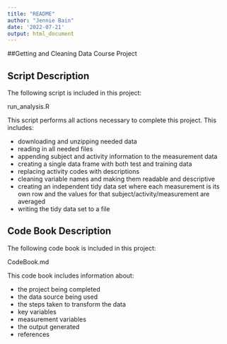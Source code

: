 ```yaml
---
title: "README"
author: "Jennie Bain"
date: '2022-07-21'
output: html_document
---
```


##Getting and Cleaning Data Course Project

## Script Description
The following script is included in this project:

run_analysis.R

This script performs all actions necessary to complete this project. This includes:

* downloading and unzipping needed data
* reading in all needed files
* appending subject and activity information to the measurement data
* creating a single data frame with both test and training data
* replacing activity codes with descriptions
* cleaning variable names and making them readable and descriptive
* creating an independent tidy data set where each measurement is its own row and the values for that subject/activity/measurement are averaged
* writing the tidy data set to a file


## Code Book Description
The following code book is included in this project:

CodeBook.md

This code book includes information about:

* the project being completed
* the data source being used
* the steps taken to transform the data
* key variables
* measurement variables
* the output generated
* references
